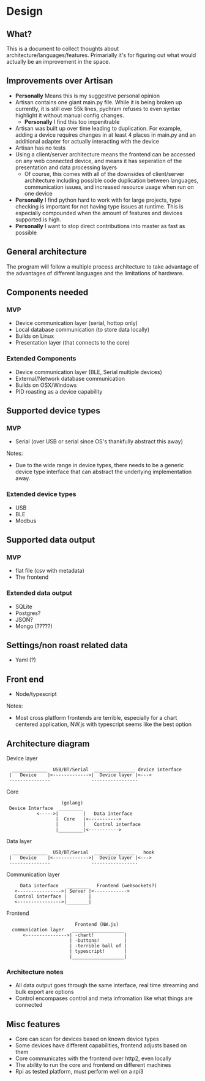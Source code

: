 # Design

## What?

This is a document to collect thoughts about architecture/languages/features. Primarially it's for
 figuring out what would actually be an improvement in the space.

## Improvements over Artisan
- **Personally** Means this is my suggestive personal opinion
- Artisan contains one giant main.py file. While it is being broken up currently, it is still over 55k lines,
pychram refuses to even syntax highlight it without manual config changes.
  - **Personally** I find this too impenitrable
- Artisan was built up over time leading to duplication. For example, adding a device requires changes in
at least 4 places in main.py and an additional adapter for actually interacting with the device
- Artisan has no tests
- Using a client/server architecture means the frontend can be accessed on any web connected device, and means
it has seperation of the presentation and data processing layers
  - Of course, this comes with all of the downsides of client/server architecture including possible code duplication
  between languages, communication issues, and increased resource usage when run on one device
- **Personally** I find python hard to work with for large projects, type checking is important for not having type
issues at runtime. This is especially compounded when the amount of features and devices supported is high.
- **Personally** I want to stop direct contributions into master as fast as possible


## General architecture

The program will follow a multiple process architecture to take advantage of the advantages
of different languages and the limitations of hardware.

## Components needed

### MVP
- Device communication layer (serial, hottop only)
- Local database communication (to store data locally)
- Builds on Linux
- Presentation layer (that connects to the core)

### Extended Components
- Device communication layer (BLE, Serial multiple devices)
- External/Network database communication
- Builds on OSX/Windows
- PID roasting as a device capability

## Supported device types

### MVP

- Serial (over USB or serial since OS's thankfully abstract this away)

Notes:
- Due to the wide range in device types, there needs to be a generic device type interface that
can abstract the underlying implementation away.

### Extended device types
- USB
- BLE
- Modbus

## Supported data output

### MVP
- flat file (csv with metadata)
- The frontend

### Extended data output

- SQLite
- Postgres?
- JSON?
- Mongo (?????)

## Settings/non roast related data

- Yaml (?)

## Front end

- Node/typescript

Notes:
- Most cross platform frontends are terrible, especially for a chart centered application,
NW.js with typescript seems like the best option

## Architecture diagram
Device layer
```
  _____________  USB/BT/Serial  _______________ device interface
 |   Device    |<------------->|  Device layer |<--->
 ---------------               -----------------
```

Core
```
                    (golang)
 Device Interface  _________        
           <----->|         |   Data interface
                  |  Core   |<----------->
                  |         |   Control interface
                  |_________|<----------->
```

Data layer
```
  _____________  USB/BT/Serial  _______________   hook
 |   Device    |<------------->|  Device layer |<--->
 ---------------               -----------------
```

Communication layer
```                   (golang)
     Data interface   ________   Frontend (websockets?)
   <---------------->| Server |<------------>
   Control interface |        |
   <---------------->|________|
```

Frontend
```
                         Frontend (NW.js)
  communication layer   ___________________
      <--------------->| -chart!           |
                       | -buttons!         |
                       | -terrible ball of |
                       | typescript!       |
                       |___________________|
```

### Architecture notes
- All data output goes through the same interface, real time streaming and bulk export are options
- Control encompases control and meta infromation like what things are connected

## Misc features

- Core can scan for devices based on known device types
- Some devices have different capabilities, frontend adjusts based on them
- Core communicates with the frontend over http2, even locally
- The ability to run the core and frontend on different machines
- Rpi as tested platform, must perform well on a rpi3